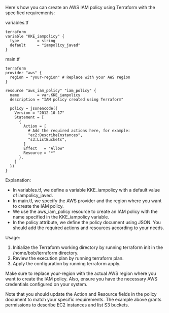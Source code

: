 Here's how you can create an AWS IAM policy using Terraform with the specified requirements:

variables.tf
```
terraform
variable "KKE_iampolicy" {
  type        = string
  default     = "iampolicy_javed"
}

```
main.tf
```
terraform
provider "aws" {
  region = "your-region" # Replace with your AWS region
}

resource "aws_iam_policy" "iam_policy" {
  name        = var.KKE_iampolicy
  description = "IAM policy created using Terraform"

  policy = jsonencode({
    Version = "2012-10-17"
    Statement = [
      {
        Action = [
          # Add the required actions here, for example:
          "ec2:DescribeInstances",
          "s3:ListBuckets",
        ]
        Effect   = "Allow"
        Resource = "*"
      },
    ]
  })
}
```

Explanation:

- In variables.tf, we define a variable KKE_iampolicy with a default value of iampolicy_javed.
- In main.tf, we specify the AWS provider and the region where you want to create the IAM policy.
- We use the aws_iam_policy resource to create an IAM policy with the name specified in the KKE_iampolicy variable.
- In the policy attribute, we define the policy document using JSON. You should add the required actions and resources according to your needs.

Usage:

1. Initialize the Terraform working directory by running terraform init in the /home/bob/terraform directory.
2. Review the execution plan by running terraform plan.
3. Apply the configuration by running terraform apply.

Make sure to replace your-region with the actual AWS region where you want to create the IAM policy. Also, ensure you have the necessary AWS credentials configured on your system.

Note that you should update the Action and Resource fields in the policy document to match your specific requirements. The example above grants permissions to describe EC2 instances and list S3 buckets.
